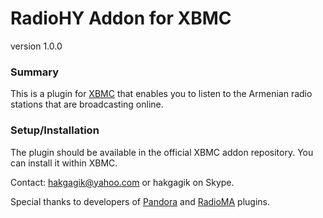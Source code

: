 RadioHY Addon for XBMC
========================
version 1.0.0

### Summary ###
This is a plugin for [XBMC](http://xbmc.org) that enables you to listen to the
Armenian radio stations that are broadcasting online.

### Setup/Installation ###
The plugin should be available in the official XBMC addon repository. You can
install it within XBMC.

Contact: <hakgagik@yahoo.com> or hakgagik on Skype.

Special thanks to developers of [Pandora](https://github.com/rivy/xbmc-script.audio.pandora) and [RadioMA](https://github.com/apolikamixitos/xbmc.plugin.audio.radioma) plugins.
